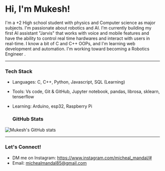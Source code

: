 # Hi, I'm Mukesh!
I'm a +2 High school student with physics and Computer science as major subjects.
I'm passionate about robotics and AI. 
I'm currently building my first AI assistant "Jarvis" that works with voice and mobile features and have the ability to control real time hardwares and interact with users in real-time.
I know a bit of C and C++ OOPs, and I'm learning web development and automation.
I'm working toward becoming a Robotics Engineer . 

----
### Tech Stack
- Languages: C, C++, Python, Javascript, SQL (Learning)
- Tools: Vs code, Git & GitHub, Jupyter notebook, pandas, librosa, sklearn, tenserflow
- Learning: Arduino, esp32, Raspberry Pi

  ### GitHub Stats

![Mukesh's GitHub stats](https://github-readme-stats.vercel.app/api?username=Mukesh12mandal&show_icons=true&theme=radical)


----
### Let's Connect!
- DM me on Instagram: https://www.instagram.com/micheal_mandal/#
- Email: michealmandal85@gmail.com
